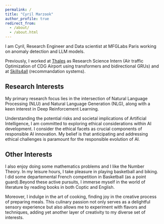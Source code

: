```yaml
---
permalink: /
title: "Cyril Marzook"
author_profile: true
redirect_from:
  - /about/
  - /about.html
---
```



I am Cyril, Research Engineer and Data scientist at MFGLabs Paris working on anomaly detection and LLM models.

Previously, I worked at [Thales](https://www.thalesgroup.com/en/global/innovation/research-and-technology/) as Research Science Intern (Air traffic Optimization of CDG Airport using transformers and bidirectional GRUs) and at [Skills4all](https://www.skills4all.com/) (recommandation systems).


## Research Interests

My primary research focus lies in the intersection of Natural Language Processing (NLU) and Natural Language Generation (NLG), along with a keen interest in Deep Reinforcement Learning.

Understanding the potential risks and societal implications of Artificial Intelligence, I am committed to exploring ethical considerations within AI development. I consider the ethical facets as crucial components of responsible AI innovation. My belief is that anticipating and addressing ethical challenges is paramount for the responsible evolution of AI.

## Other Interests
I also enjoy doing some mathematics problems and I like the Number Theory.
In my leisure hours, I take pleasure in playing basketball and biking. I did some departemental French competition in Basketball (as a point guard).Beyond these active pursuits, I immerse myself in the world of literature by reading books in both Coptic and English. 

Moreover, I indulge in the art of cooking, finding joy in the creative process of preparing meals. This culinary passion not only serves as a delightful sensory experience but also allows me to experiment with flavors and techniques, adding yet another layer of creativity to my diverse set of interests.
